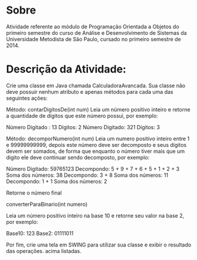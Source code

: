 # Sobre

Atividade referente ao módulo de Programação Orientada a Objetos do primeiro semestre do curso de Análise e Desenvolvimento de Sistemas da Universidade Metodista de São Paulo, cursado no primeiro semestre de 2014.

# Descrição da Atividade:
Crie uma classe em Java chamada CalculadoraAvancada. Sua classe não deve possuir nenhum atributo e apenas métodos para cada uma das seguintes ações:

Método: contarDigitosDe(int num)
Leia um número positivo inteiro e retorne a quantidade de dígitos que este número possui, por exemplo:

Número Digitado : 13
Dígitos: 2
Número Digitado: 321
Dígitos: 3

Método: decomporNumero(int num)
Leia um numero positivo inteiro entre 1 e 99999999999, depois este número deve ser decomposto e seus dígitos devem ser somados, de forma que enquanto o número tiver mais que um digito ele deve continuar sendo decomposto, por exemplo:

Número Digitado: 59765123
Decompondo: 5 + 9 + 7 + 6 + 5 + 1 + 2 + 3
Soma dos números: 38
Decompondo: 3 + 8
Soma dos números: 11
Decompondo: 1 + 1
Soma dos números: 2

Retorne o número final

converterParaBinario(int numero)

Leia um número positivo inteiro na base 10 e retorne seu valor na base 2, por exemplo:

Base10: 123
Base2: 01111011

Por fim, crie uma tela em SWING para utilizar sua classe e exibir o resultado das operações. acima listadas.
